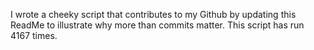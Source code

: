 I wrote a cheeky script that contributes to my Github by updating this ReadMe to illustrate why more than commits matter. This script has run 4167 times.